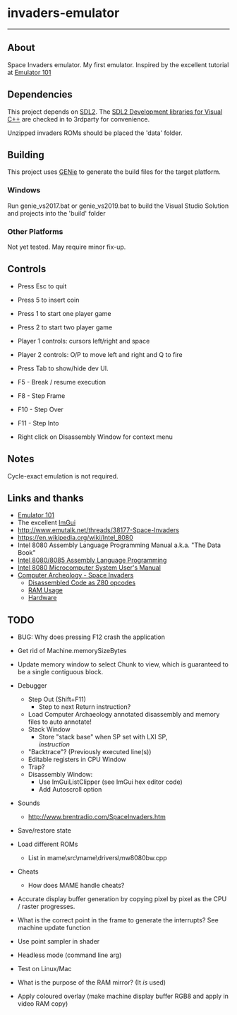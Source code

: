 # invaders-emulator

---

## About

Space Invaders emulator. My first emulator. Inspired by the excellent tutorial at [Emulator 101](http://emulator101.com)

## Dependencies

This project depends on [SDL2](https://www.libsdl.org). The [SDL2 Development libraries for Visual C++](https://www.libsdl.org/download-2.0.php) are checked in to 3rdparty for convenience. 

Unzipped invaders ROMs should be placed the 'data' folder.

## Building

This project uses [GENie](https://github.com/bkaradzic/genie) to generate the build files for the target platform.

### Windows

Run genie_vs2017.bat or genie_vs2019.bat to build the Visual Studio Solution and projects into the 'build' folder

### Other Platforms

Not yet tested. May require minor fix-up.

## Controls

- Press Esc to quit
- Press 5 to insert coin
- Press 1 to start one player game
- Press 2 to start two player game
- Player 1 controls: cursors left/right and space
- Player 2 controls: O/P to move left and right and Q to fire

- Press Tab to show/hide dev UI.
- F5 - Break / resume execution
- F8 - Step Frame
- F10 - Step Over
- F11 - Step Into

- Right click on Disassembly Window for context menu

## Notes

Cycle-exact emulation is not required.

## Links and thanks

- [Emulator 101](http://emulator101.com)
- The excellent [ImGui](https://github.com/ocornut/imgui)
- http://www.emutalk.net/threads/38177-Space-Invaders
- https://en.wikipedia.org/wiki/Intel_8080
- Intel 8080 Assembly Language Programming Manual a.k.a. "The Data Book"
- [Intel 8080/8085 Assembly Language Programming](https://www.tramm.li/i8080/Intel%208080-8085%20Assembly%20Language%20Programming%201977%20Intel.pdf)
- [Intel 8080 Microcomputer System User's Manual](http://www.nj7p.info/Manuals/PDFs/Intel/9800153B.pdf)
- [Computer Archeology - Space Invaders](http://computerarcheology.com/Arcade/SpaceInvaders/)
  - [Disassembled Code as Z80 opcodes](http://computerarcheology.com/Arcade/SpaceInvaders/Code.html)
  - [RAM Usage](http://computerarcheology.com/Arcade/SpaceInvaders/RAMUse.html)
  - [Hardware](http://computerarcheology.com/Arcade/SpaceInvaders/Hardware.html)

## TODO

- BUG: Why does pressing F12 crash the application

- Get rid of Machine.memorySizeBytes
- Update memory window to select Chunk to view, which is guaranteed to be a single contiguous block.
- Debugger
  - Step Out (Shift+F11)
    - Step to next Return instruction?
  - Load Computer Archaeology annotated disassembly and memory files to auto annotate! 
  - Stack Window
    - Store "stack base" when SP set with LXI SP,<address> instruction
  - "Backtrace"? (Previously executed line(s))
  - Editable registers in CPU Window
  - Trap?
  - Disassembly Window:
    - Use ImGuiListClipper (see ImGui hex editor code)
    - Add Autoscroll option
- Sounds
  - http://www.brentradio.com/SpaceInvaders.htm
- Save/restore state
- Load different ROMs
  - List in mame\src\mame\drivers\mw8080bw.cpp
- Cheats
  - How does MAME handle cheats?
- Accurate display buffer generation by copying pixel by pixel as the CPU / raster progresses. 
- What is the correct point in the frame to generate the interrupts? See machine update function
- Use point sampler in shader
- Headless mode (command line arg)
- Test on Linux/Mac
- What is the purpose of the RAM mirror? (It *is* used)
- Apply coloured overlay (make machine display buffer RGB8 and apply in video RAM copy)
